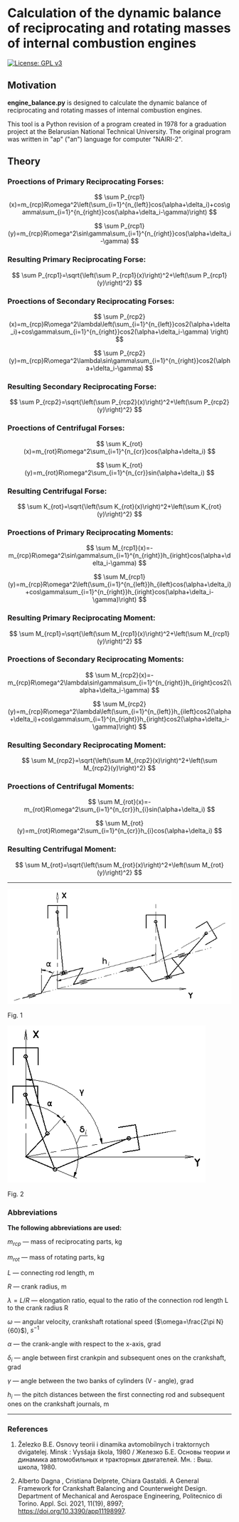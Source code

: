 # Calculation of the dynamic balance of reciprocating and rotating masses of internal combustion engines

[![License: GPL v3](https://img.shields.io/badge/License-GPLv3-blue.svg)](https://www.gnu.org/licenses/gpl-3.0)

## Motivation
**engine_balance.py** is designed to calculate the dynamic balance of reciprocating and rotating masses of internal combustion engines.

This tool is a Python revision of a program created in 1978 for a graduation project at the Belarusian National Technical University.
The original program was written in "ap" ("ап") language for computer "NAIRI-2".

## Theory

### Proections of Primary Reciprocating Forses:
$$
\sum P_{rcp1}(x)=m_{rcp}R\omega^2\left(\sum_{i=1}^{n_{left}}cos(\alpha+\delta_i)+cos\gamma\sum_{i=1}^{n_{right}}cos(\alpha+\delta_i-\gamma)\right)
$$

$$
\sum P_{rcp1}(y)=m_{rcp}R\omega^2\sin\gamma\sum_{i=1}^{n_{right}}cos(\alpha+\delta_i-\gamma)
$$

### Resulting Primary Reciprocating Forse:
$$
\sum P_{rcp1}=\sqrt{\left(\sum P_{rcp1}(x)\right)^2+\left(\sum P_{rcp1}(y)\right)^2}
$$

### Proections of Secondary Reciprocating Forses:
$$
\sum P_{rcp2}(x)=m_{rcp}R\omega^2\lambda\left(\sum_{i=1}^{n_{left}}cos2(\alpha+\delta_i)+cos\gamma\sum_{i=1}^{n_{right}}cos2(\alpha+\delta_i-\gamma) \right)
$$

$$
\sum P_{rcp2}(y)=m_{rcp}R\omega^2\lambda\sin\gamma\sum_{i=1}^{n_{right}}cos2(\alpha+\delta_i-\gamma)
$$

### Resulting Secondary Reciprocating Forse:
$$
\sum P_{rcp2}=\sqrt{\left(\sum P_{rcp2}(x)\right)^2+\left(\sum P_{rcp2}(y)\right)^2}
$$

### Proections of Centrifugal Forses:
$$
\sum K_{rot}(x)=m_{rot}R\omega^2\sum_{i=1}^{n_{cr}}cos(\alpha+\delta_i)
$$

$$
\sum K_{rot}(y)=m_{rot}R\omega^2\sum_{i=1}^{n_{cr}}sin(\alpha+\delta_i)
$$

### Resulting Centrifugal Forse:
$$
\sum K_{rot}=\sqrt{\left(\sum K_{rot}(x)\right)^2+\left(\sum K_{rot}(y)\right)^2}
$$

### Proections of Primary Reciprocating Moments:
$$
\sum M_{rcp1}(x)=-m_{rcp}R\omega^2\sin\gamma\sum_{i=1}^{n_{right}}h_{iright}cos(\alpha+\delta_i-\gamma)
$$

$$
\sum M_{rcp1}(y)=m_{rcp}R\omega^2\left(\sum_{i=1}^{n_{left}}h_{ileft}cos(\alpha+\delta_i)+cos\gamma\sum_{i=1}^{n_{right}}h_{iright}cos(\alpha+\delta_i-\gamma)\right)
$$

### Resulting Primary Reciprocating Moment:
$$
\sum M_{rcp1}=\sqrt{\left(\sum M_{rcp1}(x)\right)^2+\left(\sum M_{rcp1}(y)\right)^2}
$$

### Proections of Secondary Reciprocating Moments:
$$
\sum M_{rcp2}(x)=-m_{rcp}R\omega^2\lambda\sin\gamma\sum_{i=1}^{n_{right}}h_{iright}cos2(\alpha+\delta_i-\gamma)
$$

$$
\sum M_{rcp2}(y)=m_{rcp}R\omega^2\lambda\left(\sum_{i=1}^{n_{left}}h_{ileft}cos2(\alpha+\delta_i)+cos\gamma\sum_{i=1}^{n_{right}}h_{iright}cos2(\alpha+\delta_i-\gamma)\right)
$$

### Resulting Secondary Reciprocating Moment:
$$
\sum M_{rcp2}=\sqrt{\left(\sum M_{rcp2}(x)\right)^2+\left(\sum M_{rcp2}(y)\right)^2}
$$

### Proections of Centrifugal Moments:
$$
\sum M_{rot}(x)=-m_{rot}R\omega^2\sum_{i=1}^{n_{cr}}h_{i}sin(\alpha+\delta_i)
$$

$$
\sum M_{rot}(y)=m_{rot}R\omega^2\sum_{i=1}^{n_{cr}}h_{i}cos(\alpha+\delta_i)
$$

### Resulting Centrifugal Moment:
$$
\sum M_{rot}=\sqrt{\left(\sum M_{rot}(x)\right)^2+\left(\sum M_{rot}(y)\right)^2}
$$

---

![Fig. 1](/Images/01.png)

Fig. 1

![Fig. 2](/Images/02.png)

Fig. 2

<!---![alt text](https://github.com/[username]/[reponame]/blob/[branch]/image.jpg?raw=true)
-->

### Abbreviations

**The following abbreviations are used:**

$m_{rcp}$ — mass of reciprocating parts, kg

$m_{rot}$ — mass of rotating parts, kg

$L$ — connecting rod length, m

$R$ — crank radius, m

$\lambda=L/R$ — elongation ratio, equal to the ratio
of the connection rod length L to the crank radius R

$\omega$ — angular velocity, crankshaft rotational speed ($\omega=\frac{2\pi N}{60}$), $s^{-1}$

$\alpha$ — the crank-angle with respect to the x-axis, grad

$\delta_{i}$ — angle between first crankpin and subsequent ones on the crankshaft, grad

$\gamma$ — angle between the two banks of cylinders (V - angle), grad

$h_{i}$ — the pitch distances between the first connecting rod and subsequent ones on the crankshaft journals, m


---
### References

1. Železko B.E. Osnovy teorii i dinamika avtomobilnych i traktornych dvigatelej. Minsk : Vysšaja škola, 1980 / Железко Б.Е. Основы теории и динамика автомобильных и тракторных двигателей. Мн. : Выш. школа, 1980.

2. Alberto Dagna , Cristiana Delprete, Chiara Gastaldi. A General Framework for Crankshaft Balancing and
Counterweight Design. Department of Mechanical and Aerospace Engineering, Politecnico di Torino. Appl. Sci. 2021, 11(19), 8997; https://doi.org/10.3390/app11198997.

